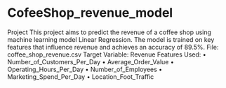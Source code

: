 # CofeeShop_revenue_model
Project
This project aims to predict the revenue of a coffee shop using machine learning model Linear Regression. The model is trained on key features that influence revenue and achieves an accuracy of 89.5%.
File: coffee_shop_revenue.csv
Target Variable: Revenue
Features Used:
•	Number_of_Customers_Per_Day
•	Average_Order_Value
•	Operating_Hours_Per_Day
•	Number_of_Employees
•	Marketing_Spend_Per_Day
•	Location_Foot_Traffic
